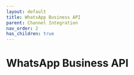```yaml
---
layout: default
title: WhatsApp Business API
parent: Channel Integration
nav_order: 2
has_children: true
---
```

# WhatsApp Business API
